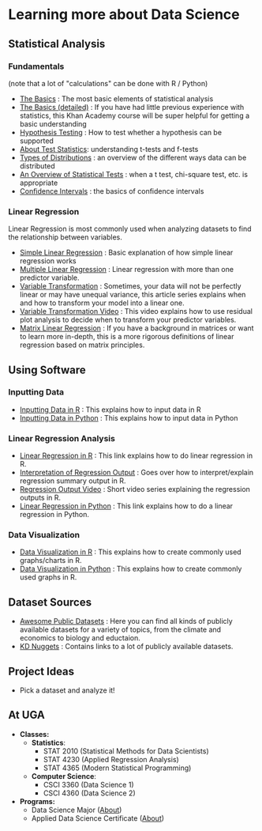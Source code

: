 # Learning more about Data Science

## Statistical Analysis
### Fundamentals
(note that a lot of "calculations" can be done with R / Python)
* [The Basics](https://magoosh.com/statistics/statistics-basics-heres-what-you-need-to-know/) : The most basic elements of statistical analysis
* [The Basics (detailed)](https://www.khanacademy.org/math/statistics-probability) : If you have had little previous experience with statistics, this Khan Academy course will be super helpful for getting a basic understanding
* [Hypothesis Testing](https://www.statisticshowto.com/probability-and-statistics/hypothesis-testing/) : How to test whether a hypothesis can be supported
* [About Test Statistics](https://magoosh.com/statistics/t-test-f-test-fundamentals-test-statistics/): understanding t-tests and f-tests
* [Types of Distributions](https://www.analyticsvidhya.com/blog/2017/09/6-probability-distributions-data-science/) : an overview of the different ways data can be distributed
* [An Overview of Statistical Tests](https://www.scribbr.com/statistics/statistical-tests/) : when a t test, chi-square test, etc. is appropriate
* [Confidence Intervals](https://www.mathsisfun.com/data/confidence-interval.html) : the basics of confidence intervals
### Linear Regression
Linear Regression is most commonly used when analyzing datasets to find the relationship between variables. 
* [Simple Linear Regression](https://online.stat.psu.edu/stat462/node/91/) : Basic explanation of how simple linear regression works
* [Multiple Linear Regression](https://online.stat.psu.edu/stat462/node/131/) : Linear regression with more than one predictor variable. 
* [Variable Transformation](https://online.stat.psu.edu/stat462/node/85/) : Sometimes, your data will not be perfectly linear or may have unequal variance, this article series explains when and how to transform your model into a linear one. 
* [Variable Transformation Video](https://www.youtube.com/watch?v=HIcqQhn3vSM) : This video explains how to use residual plot analysis to decide when to transform your predictor variables. 
* [Matrix Linear Regression](https://online.stat.psu.edu/stat462/node/132/) : If you have a background in matrices or want to learn more in-depth, this is a more rigorous definitions of linear regression based on matrix principles. 

## Using Software
### Inputting Data
 * [Inputting Data in R](https://www.computerworld.com/article/2497164/business-intelligence-beginner-s-guide-to-r-get-your-data-into-r.html) : This explains how to input data in R
  * [Inputting Data in Python](jjd) : This explains how to input data in Python
### Linear Regression Analysis
 * [Linear Regression in R](https://www.datacamp.com/community/tutorials/linear-regression-R) : This link explains how to do linear regression in R.
 * [Interpretation of Regression Output](https://feliperego.github.io/blog/2015/10/23/Interpreting-Model-Output-In-R) : Goes over how to interpret/explain regression summary output in R. 
  * [Regression Output Video](https://www.youtube.com/watch?v=u7TxjUI4PRI) : Short video series explaining the regression outputs in R. 
 * [Linear Regression in Python](dd) : This link explains how to do a linear regression in Python.
### Data Visualization 
 * [Data Visualization in R](https://www.statmethods.net/graphs/creating.html) : This explains how to create commonly used graphs/charts in R. 
 * [Data Visualization in Python](sdfsd) : This explains how to create commonly used graphs in R. 

## Dataset Sources
* [Awesome Public Datasets](https://github.com/awesomedata/awesome-public-datasets) : Here you can find all kinds of publicly available datasets for a variety of topics, from the climate and economics to biology and eductaion.
* [KD Nuggets](https://www.kdnuggets.com/datasets/index.html) : Contains links to a lot of publicly available datasets.

## Project Ideas
* Pick a dataset and analyze it!

## At UGA
* **Classes:**
  * **Statistics**: 
    * STAT 2010 (Statistical Methods for Data Scientists)
    * STAT 4230 (Applied Regression Analysis)
    * STAT 4365 (Modern Statistical Programming)
  * **Computer Science**: 
    * CSCI 3360 (Data Science 1)
    * CSCI 4360 (Data Science 2)
* **Programs:**
    * Data Science Major ([About](https://www.stat.uga.edu/data-science-major))
    * Applied Data Science Certificate ([About](https://csci.franklin.uga.edu/certificate-applied-data-science))
